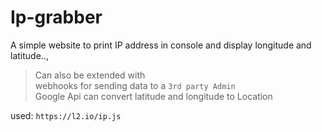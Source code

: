 # Ip-grabber
A simple website to print IP address in console and display longitude and latitude.., 


> Can also be extended with <br>
> webhooks for sending data to a `3rd party Admin` <br>
> Google Api can convert latitude and longitude to Location


used: `https://l2.io/ip.js`
